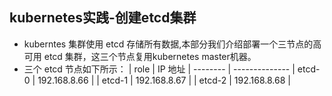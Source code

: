 ## kubernetes实践-创建etcd集群
- kuberntes 集群使用 etcd 存储所有数据,本部分我们介绍部署一个三节点的高可用 etcd 集群，这三个节点复用kubernetes master机器。
- 三个 etcd 节点如下所示：
  | role   | IP 地址 |
  -------- | -------------- 
  | etcd-0 | 192.168.8.66 |
  | etcd-1 | 192.168.8.67 |
  | etcd-2 | 192.168.8.68 |

